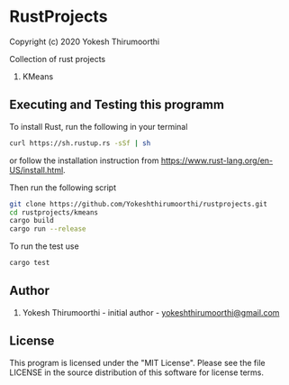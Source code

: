 # RustProjects

Copyright (c) 2020 Yokesh Thirumoorthi

Collection of rust projects

1. KMeans

## Executing and Testing this programm
To install Rust, run the following in your terminal

```bash
curl https://sh.rustup.rs -sSf | sh
```

or follow the installation instruction from https://www.rust-lang.org/en-US/install.html.

Then run the following script

```bash
git clone https://github.com/Yokeshthirumoorthi/rustprojects.git
cd rustprojects/kmeans
cargo build
cargo run --release
```

To run the test use

```bash
cargo test
```

## Author
1. Yokesh Thirumoorthi - initial author - yokeshthirumoorthi@gmail.com

## License

This program is licensed under the "MIT License". Please see the file LICENSE in the source distribution of this software for license terms.
